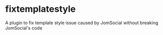 fixtemplatestyle
================

A plugin to fix template style issue caused by JomSocial without breaking JomSocial's code

